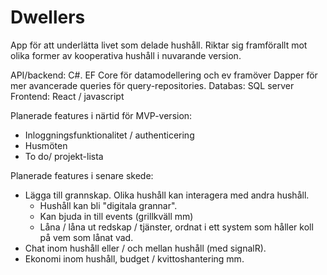 # Dwellers
App för att underlätta livet som delade hushåll. Riktar sig framförallt mot olika former av kooperativa hushåll i nuvarande version. 

API/backend: C#. EF Core för datamodellering och ev framöver Dapper för mer avancerade queries för query-repositories.
Databas: SQL server
Frontend: React / javascript

Planerade features i närtid för MVP-version:
- Inloggningsfunktionalitet / authenticering
- Husmöten
- To do/ projekt-lista

Planerade features i senare skede:
- Lägga till grannskap. Olika hushåll kan interagera med andra hushåll.
	- Hushåll kan bli "digitala grannar".
	- Kan bjuda in till events (grillkväll mm)
	- Låna / låna ut redskap / tjänster, ordnat i ett system som håller koll på vem som 	lånat vad. 
- Chat inom hushåll eller / och mellan hushåll (med signalR).
- Ekonomi inom hushåll, budget / kvittoshantering mm.
